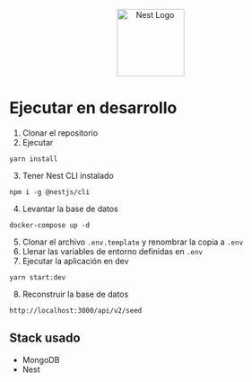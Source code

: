 <p align="center">
  <a href="http://nestjs.com/" target="blank"><img src="https://nestjs.com/img/logo-small.svg" width="120" alt="Nest Logo" /></a>
</p>

# Ejecutar en desarrollo

1. Clonar el repositorio
2. Ejecutar

```
yarn install
```

3. Tener Nest CLI instalado

```
npm i -g @nestjs/cli
```

4. Levantar la base de datos

```
docker-compose up -d
```

5. Clonar el archivo `.env.template` y renombrar la copia a `.env`
6. Llenar las variables de entorno definidas en `.env`
7. Ejecutar la aplicación en dev

```
yarn start:dev
```

8. Reconstruir la base de datos

```
http://localhost:3000/api/v2/seed
```

## Stack usado

- MongoDB
- Nest

